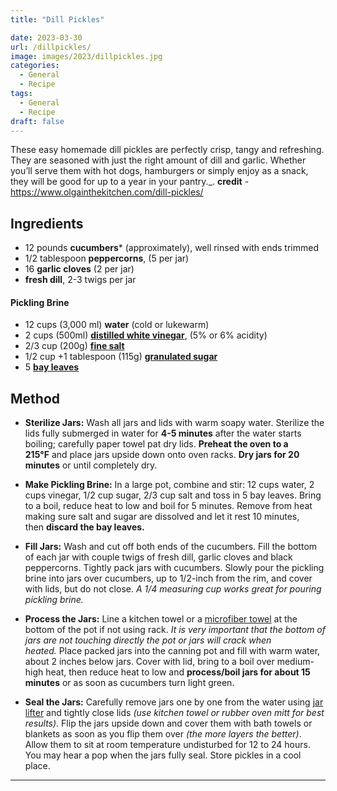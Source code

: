 ```yaml
---
title: "Dill Pickles"

date: 2023-03-30
url: /dillpickles/
image: images/2023/dillpickles.jpg
categories:
  - General
  - Recipe
tags:
  - General
  - Recipe
draft: false
---
```

These easy homemade dill pickles are perfectly crisp, tangy and refreshing. They are seasoned with just the right amount of dill and garlic. Whether you’ll serve them with hot dogs, hamburgers or simply enjoy as a snack, they will be good for up to a year in your pantry._. **credit** - https://www.olgainthekitchen.com/dill-pickles/
<!--more-->
## Ingredients

-   12 pounds **cucumbers*** (approximately), well rinsed with ends trimmed
-   1/2 tablespoon **peppercorns**, (5 per jar)
-   16 **garlic cloves** (2 per jar)
-   **fresh dill**, 2-3 twigs per jar

#### Pickling Brine

-   12 cups (3,000 ml) **water** (cold or lukewarm)
-   2 cups (500ml) [**distilled white vinegar**](https://amzn.to/38uXoC4), (5% or 6% acidity)
-   2/3 cup (200g) [**fine salt**](https://amzn.to/2GbZRoA)
-   1/2 cup +1 tablespoon (115g) [**granulated sugar**](https://amzn.to/2Rd6VYB)
-   5 [**bay leaves**](https://amzn.to/3BXrkIA)

## Method

- **Sterilize Jars:** Wash all jars and lids with warm soapy water. Sterilize the lids fully submerged in water for **4-5 minutes** after the water starts boiling; carefully paper towel pat dry lids. **Preheat the oven to a 215°F** and place jars upside down onto oven racks. **Dry jars for 20 minutes** or until completely dry.
    
-   **Make Pickling Brine:** In a large pot, combine and stir: 12 cups water, 2 cups vinegar, 1/2 cup sugar, 2/3 cup salt and toss in 5 bay leaves. Bring to a boil, reduce heat to low and boil for 5 minutes. Remove from heat making sure salt and sugar are dissolved and let it rest 10 minutes, then **discard the bay leaves.**
    
-   **Fill Jars:** Wash and cut off both ends of the cucumbers. Fill the bottom of each jar with couple twigs of fresh dill, garlic cloves and black peppercorns. Tightly pack jars with cucumbers. Slowly pour the pickling brine into jars over cucumbers, up to 1/2-inch from the rim, and cover with lids, but do not close. _A 1/4 measuring cup works great for pouring pickling brine._
    
-   **Process the Jars:** Line a kitchen towel or a [microfiber towel](https://amzn.to/3xsmDUy) at the bottom of the pot if not using rack. _It is very important that the bottom of jars are not touching directly the pot or jars will crack when heated._ Place packed jars into the canning pot and fill with warm water, about 2 inches below jars. Cover with lid, bring to a boil over medium-high heat, then reduce heat to low and **process/boil jars for about 15 minutes** or as soon as cucumbers turn light green.
    
-   **Seal the Jars:** Carefully remove jars one by one from the water using [jar lifter](https://amzn.to/3DugtqI) and tightly close lids _(use kitchen towel or rubber oven mitt for best results)_. Flip the jars upside down and cover them with bath towels or blankets as soon as you flip them over _(the more layers the better)_. Allow them to sit at room temperature undisturbed for 12 to 24 hours. You may hear a pop when the jars fully seal. Store pickles in a cool place.



---
